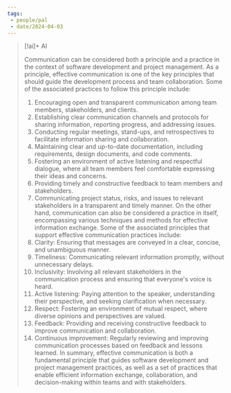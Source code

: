 ```yaml
---
tags:
 - people/pal
 - date/2024-04-03
---
```



> [!ai]+ AI
>
> Communication can be considered both a principle and a practice in the context of software development and project management.
> As a principle, effective communication is one of the key principles that should guide the development process and team collaboration. Some of the associated practices to follow this principle include:
> 1. Encouraging open and transparent communication among team members, stakeholders, and clients.
> 2. Establishing clear communication channels and protocols for sharing information, reporting progress, and addressing issues.
> 3. Conducting regular meetings, stand-ups, and retrospectives to facilitate information sharing and collaboration.
> 4. Maintaining clear and up-to-date documentation, including requirements, design documents, and code comments.
> 5. Fostering an environment of active listening and respectful dialogue, where all team members feel comfortable expressing their ideas and concerns.
> 6. Providing timely and constructive feedback to team members and stakeholders.
> 7. Communicating project status, risks, and issues to relevant stakeholders in a transparent and timely manner.
> On the other hand, communication can also be considered a practice in itself, encompassing various techniques and methods for effective information exchange. Some of the associated principles that support effective communication practices include:
> 1. Clarity: Ensuring that messages are conveyed in a clear, concise, and unambiguous manner.
> 2. Timeliness: Communicating relevant information promptly, without unnecessary delays.
> 3. Inclusivity: Involving all relevant stakeholders in the communication process and ensuring that everyone's voice is heard.
> 4. Active listening: Paying attention to the speaker, understanding their perspective, and seeking clarification when necessary.
> 5. Respect: Fostering an environment of mutual respect, where diverse opinions and perspectives are valued.
> 6. Feedback: Providing and receiving constructive feedback to improve communication and collaboration.
> 7. Continuous improvement: Regularly reviewing and improving communication processes based on feedback and lessons learned.
> In summary, effective communication is both a fundamental principle that guides software development and project management practices, as well as a set of practices that enable efficient information exchange, collaboration, and decision-making within teams and with stakeholders.

